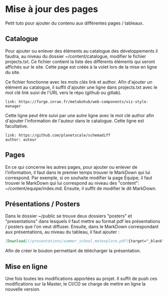 # Mise à jour des pages

Petit tuto pour ajouter du contenu aux différentes pages / tableaux.

## Catalogue

Pour ajouter ou enlever des éléments au catalogue des développements il faudra, au niveau du dossier ~/content/catalogue, modifier le fichier projects.txt. 
Ce fichier contient la liste des différents éléments qui seront affichés sur le site. Cette page est créée à la volet lors de la mise en ligne du site. 

Ce fichier fonctionne avec les mots clés link et author. Afin d'ajouter un élément au catalogue, il suffit d'ajouter une ligne dans projects.txt avec le mot clé link suivi de l'URL vers le répo (github ou gitlab). 

```
link: https://forge.inrae.fr/metabohub/web-components/viz-style-manager
```

Cette ligne peut être suivi par une autre ligne avec le mot clé author afin d'ajouter l'information de l'auteur dans le catalogue. Cette ligne est facultative. 

```
link: https://github.com/planetscale/schemadiff
author: auteur
```

## Pages

En ce qui concerne les autres pages, pour ajouter ou enlever de l'information, il faut dans le premier temps trouver le MarkDown qui lui correspond. Par exemple, si on souhaite modifier la page Équipe, il faut trouver le MarkDown qui lui correspond au niveau des "content": ~/content/equipe/index.md. Ensuite, il suffit de modifier le dit MarkDown. 

## Présentations / Posters

Dans le dossier ~/public se trouve deux dossiers "posters" et "presentations" dans lesquels il faut mettre au format pdf les présentations / posters que l'on veut diffuser. Ensuite, dans le MarkDown correspondant aux présentations, au niveau du tableau, il faut ajouter :

``` md
[Download](/presentations/summer_school_metexplore.pdf){target="_blank" download="summer_school_metexplore.pdf"} 
```

Afin de créer le bouton permettant de télécharger la présentation. 

## Mise en ligne

Une fois toutes les modifications apportées au projet. Il suffit de push ces modifications sur la Master, le CI/CD se charge de mettre en ligne la nouvelle version.